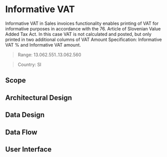 # Informative VAT

Informative VAT in Sales invoices functionality enables printing of VAT for informative purposes in accordance with the 76. Article of Slovenian Value Added Tax Act. In this case VAT is not calculated and posted, but only printed in two additional columns of VAT Amount Specification: Informative VAT % and Informative VAT amount.

> Range: 13.062.551..13.062.560

> Country: SI

## Scope

## Architectural Design 

## Data Design

## Data Flow

## User Interface
